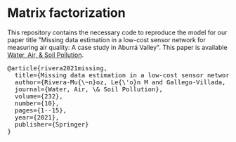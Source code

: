 # Matrix factorization

This repository contains the necessary code to reproduce the model for our paper title "Missing data estimation in a low-cost sensor network for measuring air quality: A case study in Aburrá Valley". This paper is available [Water, Air, & Soil Pollution](https://link.springer.com/article/10.1007/s11270-021-05363-1).

<pre>
@article{rivera2021missing,
  title={Missing data estimation in a low-cost sensor network for measuring air quality: A case study in Aburr{\'a} Valley},
  author={Rivera-Mu{\~n}oz, Le{\'o}n M and Gallego-Villada, Juan D and Giraldo-Forero, Andr{\'e}s F and Martinez-Vargas, Juan D},
  journal={Water, Air, \& Soil Pollution},
  volume={232},
  number={10},
  pages={1--15},
  year={2021},
  publisher={Springer}
}
</pre>
